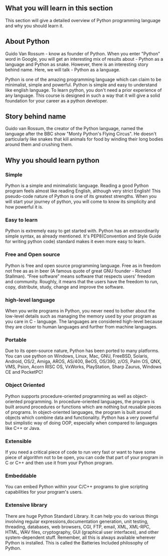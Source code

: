 ## What you will learn in this section
This section will give a detailed overview of Python programming language and why you should learn it.

## About Python
Guido Van Rossum - know as founder of Python. When you enter "Python" word in Google, you will get an interesting mix of results about - Python as a language and Python as snake. However, there is an interesting story behind name. Here, we will talk - Python as a language.

Python is one of the amazing programming language which can claim to be minimalist, simple and powerful. Python is simple and easy to understand like english language. To learn python, you don't need a prior experience of any language. This course is designed in such a way that it will give a solid foundation for your career as a python developer.

## Story behind name
Guido van Rossum, the creator of the Python language, named the language after the BBC show "Monty Python's Flying Circus". He doesn't particularly like snakes that kill animals for food by winding their long bodies around them and crushing them.

## Why you should learn python

### Simple
Python is a simple and minimalistic language. Reading a good Python program feels almost like reading English, although very strict English! This pseudo-code nature of Python is one of its greatest strengths. When you will start your journey of python, you will come to know its simplicity and how powerful it is.

### Easy to learn
Python is extremely easy to get started with. Python has an extraordinarily simple syntax, as already mentioned. It's PEP8(Convention and Style Guide for writing python code) standard makes it even more easy to learn.

### Free and Open source
Python is free and open source programming language. Free as in freedom not free as as in beer (A famous quote of great GNU founder - Richard Stallman). “Free software” means software that respects users' freedom and community. Roughly, it means that the users have the freedom to run, copy, distribute, study, change and improve the software.

### high-level language
When you write programs in Python, you never need to bother about the low-level details such as managing the memory used by your program as you care in C - language. The languages are considered high-level because they are closer to human languages and further from machine languages.

### Portable
Due to its open-source nature, Python has been ported to many platforms. You can use python on Windows, Linux, Mac, GNU, FreeBSD, Solaris, Android, OS/2, Amiga, AROS, AS/400, BeOS, OS/390, z/OS, Palm OS, QNX, VMS, Psion, Acorn RISC OS, VxWorks, PlayStation, Sharp Zaurus, Windows CE and PocketPC!

### Object Oriented
Python supports procedure-oriented programming as well as object-oriented programming. In procedure-oriented languages, the program is built around procedures or functions which are nothing but reusable pieces of programs. In object-oriented languages, the program is built around objects which combine data and functionality. Python has a very powerful but simplistic way of doing OOP, especially when compared to languages like C++ or Java.

### Extensible
If you need a critical piece of code to run very fast or want to have some piece of algorithm not to be open, you can code that part of your program in C or C++ and then use it from your Python program.

### Embeddable
You can embed Python within your C/C++ programs to give scripting capabilities for your program's users.

### Extensive library
There are huge Python Standard Library. It can help you do various things involving regular expressions,documentation generation, unit testing, threading, databases, web browsers, CGI, FTP, email, XML, XML-RPC, HTML, WAV files, cryptography, GUI (graphical user interfaces), and other system-dependent stuff. Remember, all this is always available wherever Python is installed. This is called the Batteries Included philosophy of Python.
